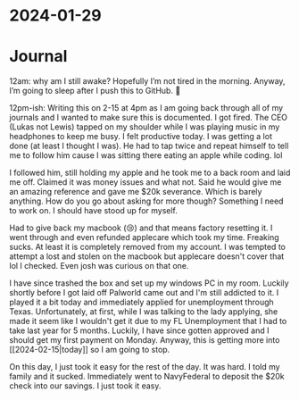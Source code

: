 # 2024-01-29

# Journal

12am: why am I still awake? Hopefully I’m not tired in the morning. Anyway, I’m going to sleep after I push this to GitHub. 🙂

12pm-ish: Writing this on 2-15 at 4pm as I am going back through all of my journals and I wanted to make sure this is documented. I got fired. The CEO (Lukas not Lewis) tapped on my shoulder while I was playing music in my headphones to keep me busy. I felt productive today. I was getting a lot done (at least I thought I was). He had to tap twice and repeat himself to tell me to follow him cause I was sitting there eating an apple while coding. lol

I followed him, still holding my apple and he took me to a back room and laid me off. Claimed it was money issues and what not. Said he would give me an amazing reference and gave me $20k severance. Which is barely anything. How do you go about asking for more though? Something I need to work on. I should have stood up for myself.

Had to give back my macbook (😢) and that means factory resetting it. I went through and even refunded applecare which took my time. Freaking sucks. At least it is completely removed from my account. I was tempted to attempt a lost and stolen on the macbook but applecare doesn't cover that lol I checked. Even josh was curious on that one.

I have since trashed the box and set up my windows PC in my room. Luckily shortly before I got laid off Palworld came out and I'm still addicted to it. I played it a bit today and immediately applied for unemployment through Texas. Unfortunately, at first, while I was talking to the lady applying, she made it seem like I wouldn't get it due to my FL Unemployment that I had to take last year for 5 months. Luckily, I have since gotten approved and I should get my first payment on Monday. Anyway, this is getting more into \[\[2024-02-15|today\]\] so I am going to stop.

On this day, I just took it easy for the rest of the day. It was hard. I told my family and it sucked. Immediately went to NavyFederal to deposit the $20k check into our savings. I just took it easy.